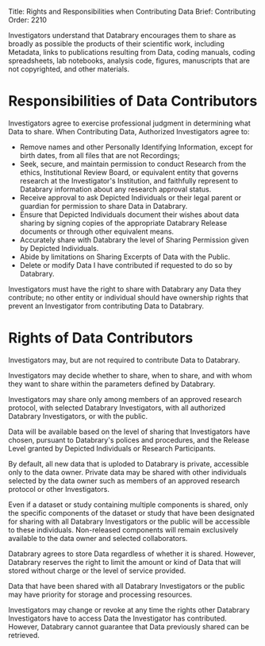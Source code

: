 Title: Rights and Responsibilities when Contributing Data 
Brief: Contributing
Order: 2210

Investigators understand that Databrary encourages them to share as broadly as possible the products of their scientific work, including Metadata, links to publications resulting from Data, coding manuals, coding spreadsheets, lab notebooks, analysis code, figures, manuscripts that are not copyrighted, and other materials.


# Responsibilities of Data Contributors

Investigators agree to exercise professional judgment in determining what Data to share.
When Contributing Data, Authorized Investigators agree to:

- Remove names and other Personally Identifying Information, except for birth dates, from all files that are not Recordings;
- Seek, secure, and maintain permission to conduct Research from the ethics, Institutional Review Board, or equivalent entity that governs research at the Investigator's Institution, and faithfully represent to Databrary information about any research approval status.
- Receive approval to ask Depicted Individuals or their legal parent or guardian for permission to share Data in Databrary. 
- Ensure that Depicted Individuals document their wishes about data sharing by signing copies of the appropriate Databrary Release documents or through other equivalent means. 
- Accurately share with Databrary the level of Sharing Permission given by Depicted Individuals.
- Abide by limitations on Sharing Excerpts of Data with the Public.
- Delete or modify Data I have contributed if requested to do so by Databrary.

Investigators must have the right to share with Databrary any Data they contribute; no other entity or individual should have ownership rights that prevent an Investigator from contributing Data to Databrary.

# Rights of Data Contributors
Investigators may, but are not required to contribute Data to Databrary.

Investigators may decide whether to share, when to share, and with whom they want to share within the parameters defined by Databrary.

Investigators may share only among members of an approved research protocol, with selected Databrary Investigators, with all authorized Databrary Investigators, or with the public.

Data will be available based on the level of sharing that Investigators have chosen, pursuant to Databrary's polices and procedures, and the Release Level granted by Depicted Individuals or Research Participants. 

By default, all new data that is uploded to Databrary is private, accessible only to the data owner. Private data may be shared with other individuals selected by the data owner such as members of an approved research protocol or other Investigators.

Even if a dataset or study containing multiple components is shared, only the specific components of the dataset or study that have been designated for sharing with all Databrary Investigators or the public will be accessible to these individuals. Non-released components will remain exclusively available to the data owner and selected collaborators.

Databrary agrees to store Data regardless of whether it is shared. However, Databrary reserves the right to limit the amount or kind of Data that will stored without charge or the level of service provided. 

Data that have been shared with all Databrary Investigators or the public may have priority for storage and processing resources.

Investigators may change or revoke at any time the rights other Databrary Investigators have to access Data the Investigator has contributed. However, Databrary cannot guarantee that Data previously shared can be retrieved.
